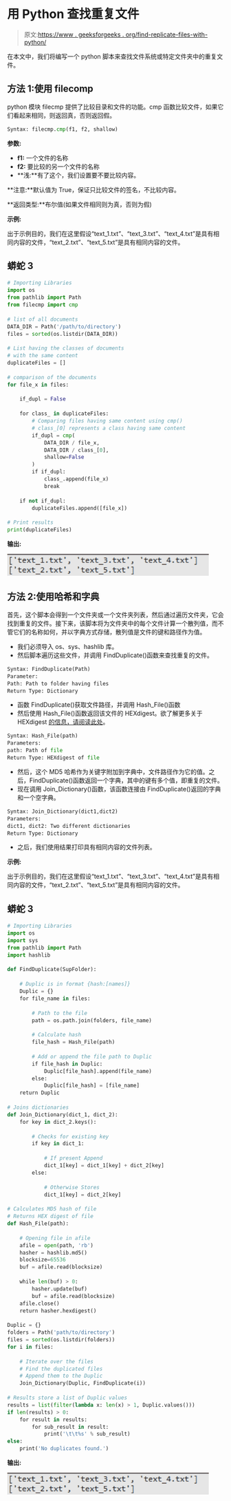 # 用 Python 查找重复文件

> 原文:[https://www . geeksforgeeks . org/find-replicate-files-with-python/](https://www.geeksforgeeks.org/finding-duplicate-files-with-python/)

在本文中，我们将编写一个 python 脚本来查找文件系统或特定文件夹中的重复文件。

## **方法 1:使用 filecomp**

python 模块 filecmp 提供了比较目录和文件的功能。cmp 函数比较文件，如果它们看起来相同，则返回真，否则返回假。

```py
Syntax: filecmp.cmp(f1, f2, shallow)
```

**参数:**

*   **f1:** 一个文件的名称
*   **f2:** 要比较的另一个文件的名称
*   **浅:**有了这个，我们设置要不要比较内容。

**注意:**默认值为 True，保证只比较文件的签名，不比较内容。

**返回类型:**布尔值(如果文件相同则为真，否则为假)

**示例:**

出于示例目的，我们在这里假设“text_1.txt”、“text_3.txt”、“text_4.txt”是具有相同内容的文件，“text_2.txt”、“text_5.txt”是具有相同内容的文件。

## 蟒蛇 3

```py
# Importing Libraries
import os
from pathlib import Path
from filecmp import cmp

# list of all documents
DATA_DIR = Path('/path/to/directory')
files = sorted(os.listdir(DATA_DIR))

# List having the classes of documents
# with the same content
duplicateFiles = []

# comparison of the documents
for file_x in files:

    if_dupl = False

    for class_ in duplicateFiles:
        # Comparing files having same content using cmp()
        # class_[0] represents a class having same content
        if_dupl = cmp(
            DATA_DIR / file_x,
            DATA_DIR / class_[0],
            shallow=False
        )
        if if_dupl:
            class_.append(file_x)
            break

    if not if_dupl:
        duplicateFiles.append([file_x])

# Print results
print(duplicateFiles)
```

**输出:**

![](img/0b38dee347f6cff2c9fc5c9bfe8a18ce.png)

## **方法 2:使用哈希和字典**

首先，这个脚本会得到一个文件夹或一个文件夹列表，然后通过遍历文件夹，它会找到重复的文件。接下来，该脚本将为文件夹中的每个文件计算一个散列值，而不管它们的名称如何，并以字典方式存储，散列值是文件的键和路径作为值。

*   我们必须导入 os、sys、hashlib 库。
*   然后脚本遍历这些文件，并调用 FindDuplicate()函数来查找重复的文件。

```py
Syntax: FindDuplicate(Path)
Parameter: 
Path: Path to folder having files
Return Type: Dictionary
```

*   函数 FindDuplicate()获取文件路径，并调用 Hash_File()函数
*   然后使用 Hash_File()函数返回该文件的 HEXdigest。欲了解更多关于 HEXdigest [的信息，请阅读此处](https://www.geeksforgeeks.org/md5-hash-python/)。

```py
Syntax: Hash_File(path)
Parameters: 
path: Path of file
Return Type: HEXdigest of file
```

*   然后，这个 MD5 哈希作为关键字附加到字典中，文件路径作为它的值。之后，FindDuplicate()函数返回一个字典，其中的键有多个值，即重复的文件。
*   现在调用 Join_Dictionary()函数，该函数连接由 FindDuplicate()返回的字典和一个空字典。

```py
Syntax: Join_Dictionary(dict1,dict2)
Parameters: 
dict1, dict2: Two different dictionaries
Return Type: Dictionary
```

*   之后，我们使用结果打印具有相同内容的文件列表。

**示例:**

出于示例目的，我们在这里假设“text_1.txt”、“text_3.txt”、“text_4.txt”是具有相同内容的文件，“text_2.txt”、“text_5.txt”是具有相同内容的文件。

## 蟒蛇 3

```py
# Importing Libraries
import os
import sys
from pathlib import Path
import hashlib

def FindDuplicate(SupFolder):

    # Duplic is in format {hash:[names]}
    Duplic = {}
    for file_name in files:

        # Path to the file
        path = os.path.join(folders, file_name)

        # Calculate hash
        file_hash = Hash_File(path)

        # Add or append the file path to Duplic
        if file_hash in Duplic:
            Duplic[file_hash].append(file_name)
        else:
            Duplic[file_hash] = [file_name]
    return Duplic

# Joins dictionaries
def Join_Dictionary(dict_1, dict_2):
    for key in dict_2.keys():

        # Checks for existing key
        if key in dict_1:

            # If present Append
            dict_1[key] = dict_1[key] + dict_2[key]
        else:

            # Otherwise Stores
            dict_1[key] = dict_2[key]

# Calculates MD5 hash of file
# Returns HEX digest of file
def Hash_File(path):

    # Opening file in afile
    afile = open(path, 'rb')
    hasher = hashlib.md5()
    blocksize=65536
    buf = afile.read(blocksize)

    while len(buf) > 0:
        hasher.update(buf)
        buf = afile.read(blocksize)
    afile.close()
    return hasher.hexdigest()

Duplic = {}
folders = Path('path/to/directory')
files = sorted(os.listdir(folders))
for i in files:

    # Iterate over the files
    # Find the duplicated files
    # Append them to the Duplic
    Join_Dictionary(Duplic, FindDuplicate(i))

# Results store a list of Duplic values
results = list(filter(lambda x: len(x) > 1, Duplic.values()))
if len(results) > 0:
    for result in results:
        for sub_result in result:
            print('\t\t%s' % sub_result)
else:
    print('No duplicates found.')
```

**输出:**

![](img/0b38dee347f6cff2c9fc5c9bfe8a18ce.png)